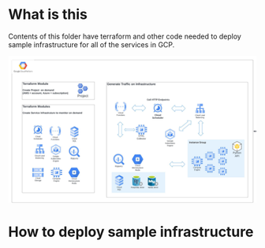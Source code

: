 # What is this
Contents of this folder have terraform and other code needed to deploy sample infrastructure for all of the services in GCP.

![Sample Infrastructure](./images/GCP_Sample_Infra.jpeg)
# How to deploy sample infrastructure